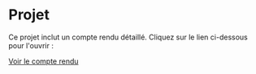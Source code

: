 # Projet

Ce projet inclut un compte rendu détaillé. Cliquez sur le lien ci-dessous pour l'ouvrir :

[Voir le compte rendu](./comte%20rendu.pdf)
